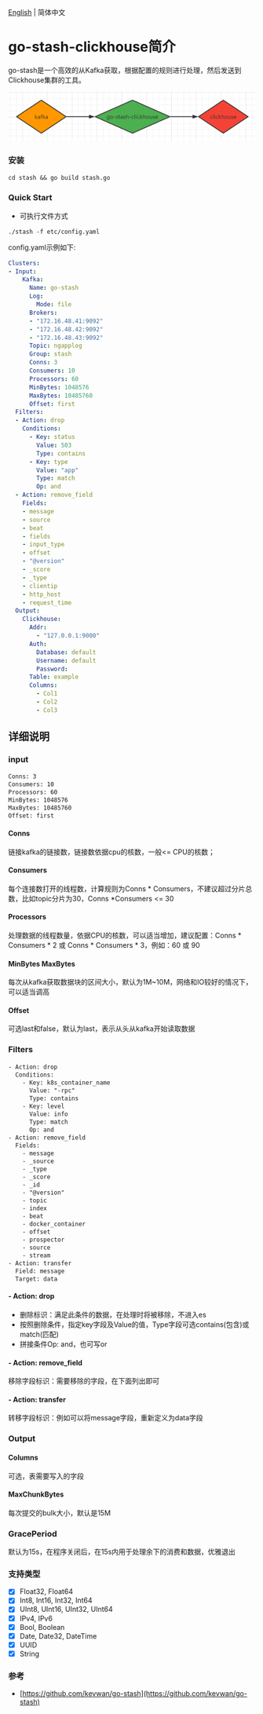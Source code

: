 [English](readme.md) | 简体中文

# go-stash-clickhouse简介

go-stash是一个高效的从Kafka获取，根据配置的规则进行处理，然后发送到Clickhouse集群的工具。

![go-stash](doc/flow.png)


### 安装

```shell
cd stash && go build stash.go
```

### Quick Start

- 可执行文件方式

```shell
./stash -f etc/config.yaml
```

config.yaml示例如下:

```yaml
Clusters:
- Input:
    Kafka:
      Name: go-stash
      Log:
        Mode: file
      Brokers:
      - "172.16.48.41:9092"
      - "172.16.48.42:9092"
      - "172.16.48.43:9092"
      Topic: ngapplog
      Group: stash
      Conns: 3
      Consumers: 10
      Processors: 60
      MinBytes: 1048576
      MaxBytes: 10485760
      Offset: first
  Filters:
  - Action: drop
    Conditions:
      - Key: status
        Value: 503
        Type: contains
      - Key: type
        Value: "app"
        Type: match
        Op: and
  - Action: remove_field
    Fields:
    - message
    - source
    - beat
    - fields
    - input_type
    - offset
    - "@version"
    - _score
    - _type
    - clientip
    - http_host
    - request_time
  Output:
    Clickhouse:
      Addr:
        - "127.0.0.1:9000"
      Auth:
        Database: default
        Username: default
        Password:
      Table: example
      Columns:
        - Col1
        - Col2
        - Col3
```

## 详细说明

### input

```shell
Conns: 3
Consumers: 10
Processors: 60
MinBytes: 1048576
MaxBytes: 10485760
Offset: first
```
#### Conns
  链接kafka的链接数，链接数依据cpu的核数，一般<= CPU的核数；

#### Consumers
  每个连接数打开的线程数，计算规则为Conns * Consumers，不建议超过分片总数，比如topic分片为30，Conns *Consumers <= 30

#### Processors
  处理数据的线程数量，依据CPU的核数，可以适当增加，建议配置：Conns * Consumers * 2 或 Conns * Consumers * 3，例如：60  或 90

#### MinBytes MaxBytes
  每次从kafka获取数据块的区间大小，默认为1M~10M，网络和IO较好的情况下，可以适当调高

#### Offset
  可选last和false，默认为last，表示从头从kafka开始读取数据


### Filters

```shell
- Action: drop
  Conditions:
    - Key: k8s_container_name
      Value: "-rpc"
      Type: contains
    - Key: level
      Value: info
      Type: match
      Op: and
- Action: remove_field
  Fields:
    - message
    - _source
    - _type
    - _score
    - _id
    - "@version"
    - topic
    - index
    - beat
    - docker_container
    - offset
    - prospector
    - source
    - stream
- Action: transfer
  Field: message
  Target: data

```
#### - Action: drop
  - 删除标识：满足此条件的数据，在处理时将被移除，不进入es
  - 按照删除条件，指定key字段及Value的值，Type字段可选contains(包含)或match(匹配)
  - 拼接条件Op: and，也可写or

#### - Action: remove_field
  移除字段标识：需要移除的字段，在下面列出即可

#### - Action: transfer
  转移字段标识：例如可以将message字段，重新定义为data字段


### Output

#### Columns
  可选，表需要写入的字段

#### MaxChunkBytes
  每次提交的bulk大小，默认是15M

### GracePeriod
  默认为15s，在程序关闭后，在15s内用于处理余下的消费和数据，优雅退出

### 支持类型
 - [x] Float32, Float64
 - [x] Int8, Int16, Int32, Int64
 - [x] UInt8, UInt16, UInt32, UInt64
 - [x] IPv4, IPv6
 - [x] Bool, Boolean
 - [x] Date, Date32, DateTime
 - [x] UUID
 - [x] String

### 参考
 - [https://github.com/kevwan/go-stash](https://github.com/kevwan/go-stash)